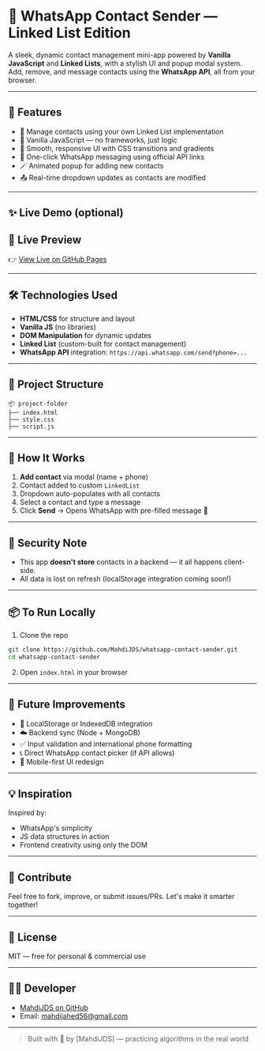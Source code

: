 # 📱 WhatsApp Contact Sender — Linked List Edition

A sleek, dynamic contact management mini-app powered by **Vanilla JavaScript** and **Linked Lists**, with a stylish UI and popup modal system. Add, remove, and message contacts using the **WhatsApp API**, all from your browser.

---

## 🚀 Features

* 📇 Manage contacts using your own Linked List implementation
* 🧠 Vanilla JavaScript — no frameworks, just logic
* 🎨 Smooth, responsive UI with CSS transitions and gradients
* 📱 One-click WhatsApp messaging using official API links
* 🪄 Animated popup for adding new contacts
* 📤 Real-time dropdown updates as contacts are modified

---

## ✨ Live Demo (optional)


## 🚀 Live Preview

👉 [View Live on GitHub Pages](https://mahdijds.github.io/signature-pad/)  


---

## 🛠️ Technologies Used

* **HTML/CSS** for structure and layout
* **Vanilla JS** (no libraries)
* **DOM Manipulation** for dynamic updates
* **Linked List** (custom-built for contact management)
* **WhatsApp API** integration: `https://api.whatsapp.com/send?phone=...`

---

## 📁 Project Structure

```
📦 project-folder
├── index.html
├── style.css
├── script.js

```

---

## 🚧 How It Works

1. **Add contact** via modal (name + phone)
2. Contact added to custom `LinkedList`
3. Dropdown auto-populates with all contacts
4. Select a contact and type a message
5. Click **Send** → Opens WhatsApp with pre-filled message 🎯

---

## 🔐 Security Note

* This app **doesn't store** contacts in a backend — it all happens client-side.
* All data is lost on refresh (localStorage integration coming soon!)

---

## 📦 To Run Locally

1. Clone the repo

```bash
git clone https://github.com/MahdiJDS/whatsapp-contact-sender.git
cd whatsapp-contact-sender
```

2. Open `index.html` in your browser

---

## 🧪 Future Improvements

* 🧠 LocalStorage or IndexedDB integration
* ☁️ Backend sync (Node + MongoDB)
* ✅ Input validation and international phone formatting
* 📞 Direct WhatsApp contact picker (if API allows)
* 📱 Mobile-first UI redesign

---

## 💡 Inspiration

Inspired by:

* WhatsApp's simplicity
* JS data structures in action
* Frontend creativity using only the DOM

---

## 🤝 Contribute

Feel free to fork, improve, or submit issues/PRs. Let's make it smarter together!

---

## 📜 License

MIT — free for personal & commercial use

---

## 🧑‍💻 Developer

- [MahdiJDS on GitHub](https://github.com/MahdiJDS)  
- Email: mahdijahed56@gmail.com  

---
> Built with 💙 by \[MahdiJDS] — practicing algorithms in the real world